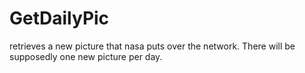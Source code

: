 # GetDailyPic

retrieves a new picture that nasa puts over the network. There will be supposedly one new picture per day.
